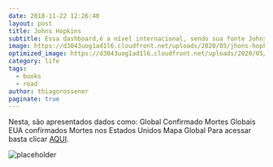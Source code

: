 ```yaml
---
date: 2018-11-22 12:26:40
layout: post
title: Johns Hopkins
subtitle: Essa dashboard,é a nível internacional, sendo sua fonte Johns Hopkins.
image: https://d3043uog1ad1l6.cloudfront.net/uploads/2020/05/jhons-hopkins.jpg
optimized_image: https://d3043uog1ad1l6.cloudfront.net/uploads/2020/05/jhons-hopkins.jpg
category: life
tags:
  - books
  - read
author: thiagorossener
paginate: true
---
```


Nesta, são apresentados dados como:
Global Confirmado
Mortes Globais
EUA confirmados
Mortes nos Estados Unidos
Mapa Global
Para acessar basta clicar [AQUI](https://coronavirus.jhu.edu/map.html).

![placeholder](https://www.gislounge.com/wp-content/uploads/2020/04/covid-19-map-johns-hopkins-1.png "Large example image")











